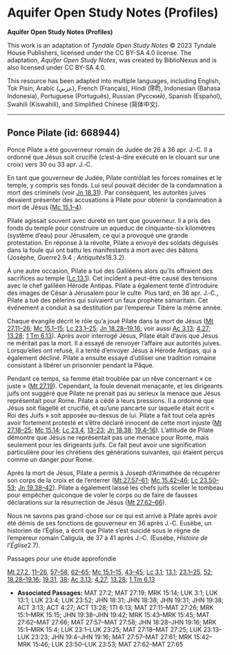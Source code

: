 # Aquifer Open Study Notes (Profiles)

**Aquifer Open Study Notes (Profiles)**

This work is an adaptation of *Tyndale Open Study Notes* © 2023 Tyndale House Publishers, licensed under the CC BY\-SA 4\.0 license. The adaptation, *Aquifer Open Study Notes*, was created by BiblioNexus and is also licensed under CC BY\-SA 4\.0\.

This resource has been adapted into multiple languages, including English, Tok Pisin, Arabic (عربي), French (Français), Hindi (हिंदी), Indonesian (Bahasa Indonesia), Portuguese (Português), Russian (Русский), Spanish (Español), Swahili (Kiswahili), and Simplified Chinese (简体中文).



--------------------------------

## Ponce Pilate (id: 668944)

Ponce Pilate a été gouverneur romain de Judée de 26 à 36 apr. J.‑C. Il a ordonné que Jésus soit crucifié (c’est\-à\-dire exécuté en le clouant sur une croix) vers 30 ou 33 apr. J.‑C.

En tant que gouverneur de Judée, Pilate contrôlait les forces romaines et le temple, y compris ses fonds. Lui seul pouvait décider de la condamnation à mort des criminels (voir [Jn 18\.31](https://ref.ly/John18:31)). Par conséquent, les autorités juives devaient présenter des accusations à Pilate pour obtenir la condamnation à mort de Jésus ([Mc 15\.1–4](https://ref.ly/Mark15:1-Mark15:4)).

Pilate agissait souvent avec dureté en tant que gouverneur. Il a pris des fonds du temple pour construire un aqueduc de cinquante\-six kilomètres (système d’eau) pour Jérusalem, ce qui a provoqué une grande protestation. En réponse à la révolte, Pilate a envoyé des soldats déguisés dans la foule qui ont battu les manifestants à mort avec des bâtons (Josèphe, *Guerre*2\.9\.4 ; *Antiquités*18\.3\.2\).

À une autre occasion, Pilate a tué des Galiléens alors qu’ils offraient des sacrifices au temple ([Lc 13\.1](https://ref.ly/Luke13:1)). Cet incident a peut\-être causé des tensions avec le chef galiléen Hérode Antipas. Pilate a également tenté d’introduire des images de César à Jérusalem pour le culte. Plus tard, en 36 apr. J.‑C., Pilate a tué des pèlerins qui suivaient un faux prophète samaritain. Cet événement a conduit à sa destitution par l’empereur Tibère la même année.

Chaque évangile décrit le rôle qu’a joué Pilate dans la mort de Jésus ([Mt 27\.11–26](https://ref.ly/Matt27:11-Matt27:26); [Mc 15\.1–15](https://ref.ly/Mark15:1-Mark15:15); [Lc 23\.1–25](https://ref.ly/Luke23:1-Luke23:25); [Jn 18\.28–19\.16](https://ref.ly/John18:28-John19:16); voir aussi [Ac 3\.13](https://ref.ly/Acts3:13); [4\.27](https://ref.ly/Acts4:27); [13\.28](https://ref.ly/Acts13:28); [1 Tm 6\.13](https://ref.ly/1Tim6:13)). Après avoir interrogé Jésus, Pilate était d’avis que Jésus ne méritait pas la mort. Il a essayé de renvoyer l’affaire aux autorités juives. Lorsqu’elles ont refusé, il a tenté d’envoyer Jésus à Hérode Antipas, qui a également décliné. Pilate a ensuite essayé d’utiliser une tradition romaine consistant à libérer un prisonnier pendant la Pâque.

Pendant ce temps, sa femme était troublée par un rêve concernant « ce juste » ([Mt 27\.19](https://ref.ly/Matt27:19)). Cependant, la foule devenait menaçante, et les dirigeants juifs ont suggéré que Pilate ne prenait pas au sérieux la menace que Jésus représentait pour Rome. Pilate a cédé à leurs pressions. Il a ordonné que Jésus soit flagellé et crucifié, et qu’une pancarte sur laquelle était écrit « Roi des Juifs » soit apposée au\-dessus de lui. Pilate a fait tout cela après avoir fortement protesté et s’être déclaré innocent de cette mort injuste ([Mt 27\.18–25](https://ref.ly/Matt27:18-Matt27:25); [Mc 15\.14](https://ref.ly/Mark15:14); [Lc 23\.4](https://ref.ly/Luke23:4), [13–23](https://ref.ly/Luke23:13-Luke23:23); [Jn 18\.38](https://ref.ly/John18:38); [19\.4–16](https://ref.ly/John19:4-John19:16)). L’attitude de Pilate démontre que Jésus ne représentait pas une menace pour Rome, mais seulement pour les dirigeants juifs. Ce fait peut avoir une signification particulière pour les chrétiens des générations suivantes, qui étaient perçus comme un danger pour Rome.

Après la mort de Jésus, Pilate a permis à Joseph d’Arimathée de récupérer son corps de la croix et de l’enterrer ([Mt 27\.57–61](https://ref.ly/Matt27:57-Matt27:61); [Mc 15\.42–46](https://ref.ly/Mark15:42-Mark15:46); [Lc 23\.50–53](https://ref.ly/Luke23:50-Luke23:53); [Jn 19\.38–42](https://ref.ly/John19:38-John19:42)). Pilate a également laissé les chefs juifs sceller le tombeau pour empêcher quiconque de voler le corps ou de faire de fausses déclarations sur la résurrection de Jésus ([Mt 27\.62–66](https://ref.ly/Matt27:62-Matt27:66)).

Nous ne savons pas grand\-chose sur ce qui est arrivé à Pilate après avoir été démis de ses fonctions de gouverneur en 36 après J.‑C. Eusèbe, un historien de l’Église, a écrit que Pilate s’est suicidé sous le règne de l’empereur romain Caligula, de 37 à 41 après J.‑C. (Eusèbe, *Histoire de l’Église*2\.7\).

Passages pour une étude approfondie

[Mt 27\.2](https://ref.ly/Matt27:2), [11–26](https://ref.ly/Matt27:11-Matt27:26), [57–58](https://ref.ly/Matt27:57-Matt27:58), [62–65](https://ref.ly/Matt27:62-Matt27:65); [Mc 15\.1–15](https://ref.ly/Mark15:1-Mark15:15), [43–45](https://ref.ly/Mark15:43-Mark15:45); [Lc 3\.1](https://ref.ly/Luke3:1); [13\.1](https://ref.ly/Luke13:1); [23\.1–25](https://ref.ly/Luke23:1-Luke23:25), [52](https://ref.ly/Luke23:52); [18\.28–19\.16](https://ref.ly/John18:28-John19:16); [19\.31](https://ref.ly/John19:31), [38](https://ref.ly/John19:38); [Ac 3\.13](https://ref.ly/Acts3:13); [4\.27](https://ref.ly/Acts4:27); [13\.28](https://ref.ly/Acts13:28); [1 Tm 6\.13](https://ref.ly/1Tim6:13)

* **Associated Passages:** MAT 27:2; MAT 27:19; MRK 15:14; LUK 3:1; LUK 13:1; LUK 23:4; LUK 23:52; JHN 18:31; JHN 18:38; JHN 19:31; JHN 19:38; ACT 3:13; ACT 4:27; ACT 13:28; 1TI 6:13; MAT 27:11–MAT 27:26; MRK 15:1–MRK 15:15; JHN 19:38–JHN 19:42; MRK 15:43–MRK 15:45; MAT 27:62–MAT 27:66; MAT 27:57–MAT 27:58; JHN 18:28–JHN 19:16; MRK 15:1–MRK 15:4; LUK 23:1–LUK 23:25; MAT 27:18–MAT 27:25; LUK 23:13–LUK 23:23; JHN 19:4–JHN 19:16; MAT 27:57–MAT 27:61; MRK 15:42–MRK 15:46; LUK 23:50–LUK 23:53; MAT 27:62–MAT 27:65

